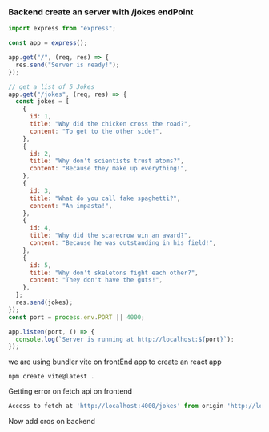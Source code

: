 <!-- Tool Change -->

### Backend create an server with /jokes endPoint

```js
import express from "express";

const app = express();

app.get("/", (req, res) => {
  res.send("Server is ready!");
});

// get a list of 5 Jokes
app.get("/jokes", (req, res) => {
  const jokes = [
    {
      id: 1,
      title: "Why did the chicken cross the road?",
      content: "To get to the other side!",
    },
    {
      id: 2,
      title: "Why don't scientists trust atoms?",
      content: "Because they make up everything!",
    },
    {
      id: 3,
      title: "What do you call fake spaghetti?",
      content: "An impasta!",
    },
    {
      id: 4,
      title: "Why did the scarecrow win an award?",
      content: "Because he was outstanding in his field!",
    },
    {
      id: 5,
      title: "Why don't skeletons fight each other?",
      content: "They don't have the guts!",
    },
  ];
  res.send(jokes);
});
const port = process.env.PORT || 4000;

app.listen(port, () => {
  console.log(`Server is running at http://localhost:${port}`);
});
```

we are using bundler vite on frontEnd app to create an react app

```shell
npm create vite@latest .
```

Getting error on fetch api on frontend

```ts
Access to fetch at 'http://localhost:4000/jokes' from origin 'http://localhost:5173' has been blocked by CORS policy: No 'Access-Control-Allow-Origin' header is present on the requested resource.Understand this error

```

Now add cros on backend
